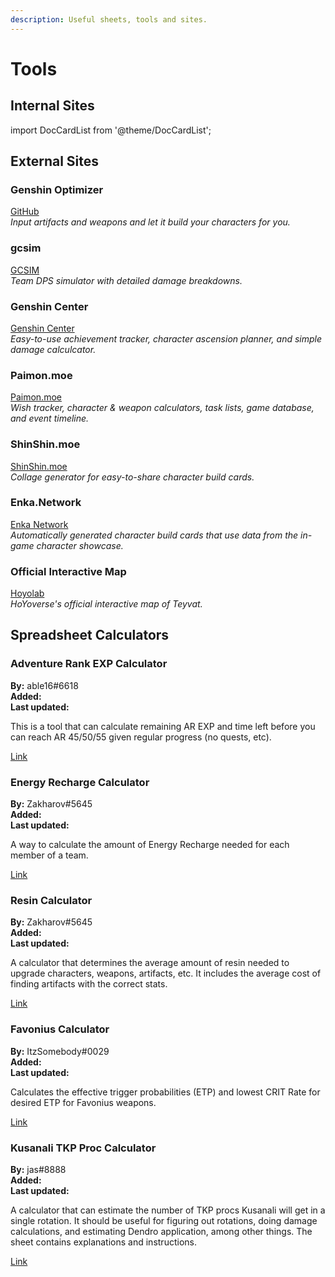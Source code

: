 ```yaml
---
description: Useful sheets, tools and sites.
---
```


# Tools

## Internal Sites

import DocCardList from '@theme/DocCardList';

<DocCardList />

## External Sites

### Genshin Optimizer

[GitHub](https://frzyc.github.io/genshin-optimizer/)  
_Input artifacts and weapons and let it build your characters for you._

### gcsim

[GCSIM](https://gcsim.app/)  
_Team DPS simulator with detailed damage breakdowns._

### Genshin Center

[Genshin Center](https://genshin-center.com)  
_Easy-to-use achievement tracker, character ascension planner, and simple damage calculcator._

### Paimon.moe

[Paimon.moe](https://paimon.moe/)  
_Wish tracker, character & weapon calculators, task lists, game database, and event timeline._

### ShinShin.moe

[ShinShin.moe](https://shinshin.moe/)  
_Collage generator for easy-to-share character build cards._

### Enka.Network

[Enka Network](https://enka.network/)  
_Automatically generated character build cards that use data from the in-game character showcase._

### Official Interactive Map

[Hoyolab](https://act.hoyolab.com/ys/app/interactive-map/index.html)  
_HoYoverse's official interactive map of Teyvat._

## Spreadsheet Calculators

### Adventure Rank EXP Calculator

**By:** able16\#6618  
**Added:** <Version date="2021-01-07" />  
**Last updated:** <VersionHl date="2021-01-07" />

This is a tool that can calculate remaining AR EXP and time left before you can reach AR 45/50/55 given regular progress \(no quests, etc\).

[Link](https://docs.google.com/spreadsheets/d/1kBbbh6bIUjVeUmG_ZAXtAkG7uFnlfJSYh3wJ11qPlU4/edit?usp=sharing)

### Energy Recharge Calculator

**By:** Zakharov\#5645  
**Added:** <Version date="2021-07-17" />  
**Last updated:** <VersionHl date="2022-09-30" />

A way to calculate the amount of Energy Recharge needed for each member of a team.

[Link](https://docs.google.com/spreadsheets/d/1-vkmgp5n0bI9pvhUg110Aza3Emb2puLWdeoCgrxDlu4/edit#gid=1841979497)

### Resin Calculator

**By:** Zakharov\#5645  
**Added:** <Version date="2021-06-26" />  
**Last updated:** <VersionHl date="2021-06-26" />

A calculator that determines the average amount of resin needed to upgrade characters, weapons, artifacts, etc. It includes the average cost of finding artifacts with the correct stats.

[Link](https://docs.google.com/spreadsheets/d/1QZhdx6-L7jAJDqV9OfPYhl0Q0R8DYpwJz2KIyjHE2Ow/edit#gid=1421390734)

### Favonius Calculator

**By:** ItzSomebody\#0029  
**Added:** <Version date="2022-01-15" />  
**Last updated:** <VersionHl date="2022-01-15" />  

Calculates the effective trigger probabilities \(ETP\) and lowest CRIT Rate for desired ETP for Favonius weapons.  

[Link](https://docs.google.com/spreadsheets/d/1YOTy4wxYOEIA9SEWJP8imDZYaVlSEI6IwcBk9VKvZgM/edit?usp=sharing)

### Kusanali TKP Proc Calculator

**By:** jas\#8888  
**Added:** <Version date="2022-11-15" />  
**Last updated:** <VersionHl date="2022-11-15" />  

A calculator that can estimate the number of TKP procs Kusanali will get in a single rotation. It should be useful for figuring out rotations, doing damage calculations, and estimating Dendro application, among other things. The sheet contains explanations and instructions. 

[Link](https://docs.google.com/spreadsheets/d/1qlgBoDvhHIJykfXjs_rO1szvNPCo49azU2FwBi3lRuA/edit?usp=sharing)
